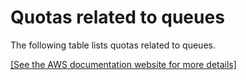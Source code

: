 # Quotas related to queues<a name="quotas-queues"></a>

The following table lists quotas related to queues\.

[\[See the AWS documentation website for more details\]](http://docs.aws.amazon.com/AWSSimpleQueueService/latest/SQSDeveloperGuide/quotas-queues.html)